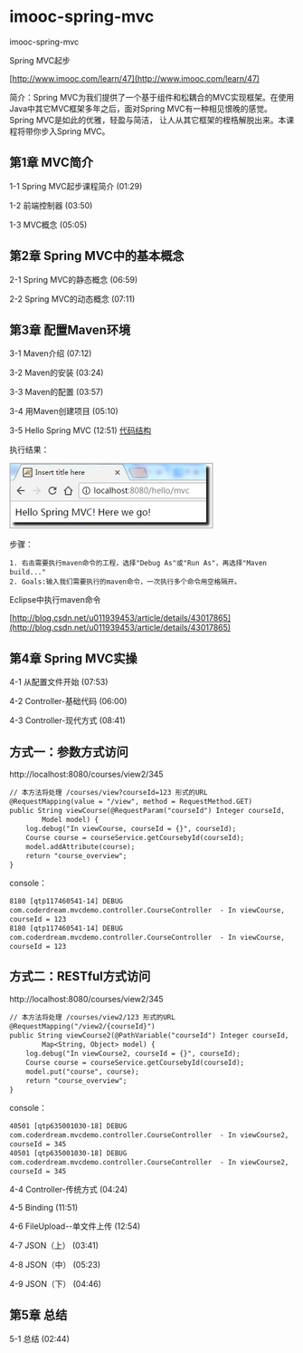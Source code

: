 # imooc-spring-mvc
imooc-spring-mvc


Spring MVC起步

[http://www.imooc.com/learn/47](http://www.imooc.com/learn/47)

简介：Spring MVC为我们提供了一个基于组件和松耦合的MVC实现框架。在使用Java中其它MVC框架多年之后，面对Spring MVC有一种相见恨晚的感觉。Spring MVC是如此的优雅，轻盈与简洁， 让人从其它框架的桎梏解脱出来。本课程将带你步入Spring MVC。

第1章 MVC简介 
----------

1-1 Spring MVC起步课程简介 (01:29)

1-2 前端控制器 (03:50)

1-3 MVC概念 (05:05)

第2章 Spring MVC中的基本概念 
----------

2-1 Spring MVC的静态概念 (06:59)

2-2 Spring MVC的动态概念 (07:11)

第3章 配置Maven环境 
----------

3-1 Maven介绍 (07:12)

3-2 Maven的安装 (03:24)

3-3 Maven的配置 (03:57)

3-4 用Maven创建项目 (05:10)

3-5 Hello Spring MVC (12:51) [代码结构](https://github.com/CoderDream/imooc-spring-mvc/blob/master/v0.3.5.md)

执行结果：

![](https://raw.githubusercontent.com/CoderDream/imooc-spring-mvc/master/snapshot/imooc_spring_mvc_030501.png)

步骤：	

	1. 右击需要执行maven命令的工程，选择"Debug As"或"Run As"，再选择"Maven build..."
	2. Goals:输入我们需要执行的maven命令，一次执行多个命令用空格隔开。


Eclipse中执行maven命令

[http://blog.csdn.net/u011939453/article/details/43017865](http://blog.csdn.net/u011939453/article/details/43017865)


第4章 Spring MVC实操 
----------

4-1 从配置文件开始 (07:53)

4-2 Controller-基础代码 (06:00)

4-3 Controller-现代方式 (08:41)

## 方式一：参数方式访问 ##

http://localhost:8080/courses/view2/345

	// 本方法将处理 /courses/view?courseId=123 形式的URL
	@RequestMapping(value = "/view", method = RequestMethod.GET)
	public String viewCourse(@RequestParam("courseId") Integer courseId,
			Model model) {
		log.debug("In viewCourse, courseId = {}", courseId);
		Course course = courseService.getCoursebyId(courseId);
		model.addAttribute(course);
		return "course_overview";
	}

console：

	8180 [qtp117460541-14] DEBUG com.coderdream.mvcdemo.controller.CourseController  - In viewCourse, courseId = 123
	8180 [qtp117460541-14] DEBUG com.coderdream.mvcdemo.controller.CourseController  - In viewCourse, courseId = 123


## 方式二：RESTful方式访问 ##

http://localhost:8080/courses/view2/345

	// 本方法将处理 /courses/view2/123 形式的URL
	@RequestMapping("/view2/{courseId}")
	public String viewCourse2(@PathVariable("courseId") Integer courseId,
			Map<String, Object> model) {
		log.debug("In viewCourse2, courseId = {}", courseId);
		Course course = courseService.getCoursebyId(courseId);
		model.put("course", course);
		return "course_overview";
	}

console：

	40501 [qtp635001030-18] DEBUG com.coderdream.mvcdemo.controller.CourseController  - In viewCourse2, courseId = 345
	40501 [qtp635001030-18] DEBUG com.coderdream.mvcdemo.controller.CourseController  - In viewCourse2, courseId = 345


4-4 Controller-传统方式 (04:24)

4-5 Binding (11:51)

4-6 FileUpload--单文件上传 (12:54)

4-7 JSON（上） (03:41)

4-8 JSON（中） (05:23)

4-9 JSON（下） (04:46)

第5章 总结 
----------

5-1 总结 (02:44)